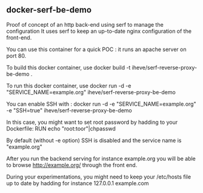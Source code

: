 ## docker-serf-be-demo

Proof of concept of an http back-end using serf to manage the configuration
It uses serf to keep an up-to-date nginx configuration of the front-end.

You can use this container for a quick POC : it runs an apache server on port
80.

To build this docker container, use
docker build -t iheve/serf-reverse-proxy-be-demo .

To run this docker container, use
docker run -d -e "SERVICE_NAME=example.org" iheve/serf-reverse-proxy-be-demo

You can enable SSH with :
docker run -d -e "SERVICE_NAME=example.org" -e "SSH=true" iheve/serf-reverse-proxy-be-demo

In this case, you might want to set root password by hadding to your
Dockerfile:
RUN echo "root:toor"|chpasswd

By default (without -e option) SSH is disabled and the service name is
"example.org"

After you run the backend serving for instance example.org you will be able
to browse http://example.org/ through the front end.

During your experimentations, you might need to keep your /etc/hosts file up
to date by hadding for instance
127.0.0.1   example.com
